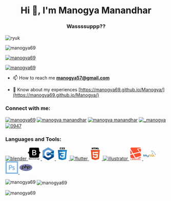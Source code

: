 <h1 align="center">Hi 👋, I'm Manogya Manandhar</h1>
<h3 align="center" width="800" height="500">Wassssuppp??</h3>
<img align="center" alt="ryuk" src="https://media.tenor.com/p1bkHbRXNzgAAAAd/ryuk-death-note.gif"></img>

<p align="left"> <img src="https://komarev.com/ghpvc/?username=manogya69&label=Profile%20views&color=0e75b6&style=flat" alt="manogya69" /> </p>

<p align="left"> <a href="https://github.com/ryo-ma/github-profile-trophy"><img src="https://github-profile-trophy.vercel.app/?username=manogya69" alt="manogya69" /></a> </p>

<p align="left"> <a href="https://twitter.com/manogya69" target="blank"><img src="https://img.shields.io/twitter/follow/manogya69?logo=twitter&style=for-the-badge" alt="manogya69" /></a> </p>

- 📫 How to reach me **manogya57@gmail.com**

- 📄 Know about my experiences [https://manogya69.github.io/Manogya/](https://manogya69.github.io/Manogya/)

<h3 align="left">Connect with me:</h3>
<p align="left">
<a href="https://twitter.com/manogya69" target="blank"><img align="center" src="https://raw.githubusercontent.com/rahuldkjain/github-profile-readme-generator/master/src/images/icons/Social/twitter.svg" alt="manogya69" height="30" width="40" /></a>
<a href="https://linkedin.com/in/manogya manandhar" target="blank"><img align="center" src="https://raw.githubusercontent.com/rahuldkjain/github-profile-readme-generator/master/src/images/icons/Social/linked-in-alt.svg" alt="manogya manandhar" height="30" width="40" /></a>
<a href="https://fb.com/manogya manandhar" target="blank"><img align="center" src="https://raw.githubusercontent.com/rahuldkjain/github-profile-readme-generator/master/src/images/icons/Social/facebook.svg" alt="manogya manandhar" height="30" width="40" /></a>
<a href="https://instagram.com/_manogya" target="blank"><img align="center" src="https://raw.githubusercontent.com/rahuldkjain/github-profile-readme-generator/master/src/images/icons/Social/instagram.svg" alt="_manogya" height="30" width="40" /></a>
<a href="https://discord.gg/0947" target="blank"><img align="center" src="https://raw.githubusercontent.com/rahuldkjain/github-profile-readme-generator/master/src/images/icons/Social/discord.svg" alt="0947" height="30" width="40" /></a>
</p>

<h3 align="left">Languages and Tools:</h3>
<p align="left"> <a href="https://www.blender.org/" target="_blank" rel="noreferrer"> <img src="https://download.blender.org/branding/community/blender_community_badge_white.svg" alt="blender" width="40" height="40"/> </a> <a href="https://getbootstrap.com" target="_blank" rel="noreferrer"> <img src="https://raw.githubusercontent.com/devicons/devicon/master/icons/bootstrap/bootstrap-plain-wordmark.svg" alt="bootstrap" width="40" height="40"/> </a> <a href="https://www.w3schools.com/cpp/" target="_blank" rel="noreferrer"> <img src="https://raw.githubusercontent.com/devicons/devicon/master/icons/cplusplus/cplusplus-original.svg" alt="cplusplus" width="40" height="40"/> </a> <a href="https://www.w3schools.com/css/" target="_blank" rel="noreferrer"> <img src="https://raw.githubusercontent.com/devicons/devicon/master/icons/css3/css3-original-wordmark.svg" alt="css3" width="40" height="40"/> </a> <a href="https://flutter.dev" target="_blank" rel="noreferrer"> <img src="https://www.vectorlogo.zone/logos/flutterio/flutterio-icon.svg" alt="flutter" width="40" height="40"/> </a> <a href="https://www.w3.org/html/" target="_blank" rel="noreferrer"> <img src="https://raw.githubusercontent.com/devicons/devicon/master/icons/html5/html5-original-wordmark.svg" alt="html5" width="40" height="40"/> </a> <a href="https://www.adobe.com/in/products/illustrator.html" target="_blank" rel="noreferrer"> <img src="https://www.vectorlogo.zone/logos/adobe_illustrator/adobe_illustrator-icon.svg" alt="illustrator" width="40" height="40"/> </a> <a href="https://laravel.com/" target="_blank" rel="noreferrer"> <img src="https://raw.githubusercontent.com/devicons/devicon/master/icons/laravel/laravel-plain-wordmark.svg" alt="laravel" width="40" height="40"/> </a> <a href="https://www.mysql.com/" target="_blank" rel="noreferrer"> <img src="https://raw.githubusercontent.com/devicons/devicon/master/icons/mysql/mysql-original-wordmark.svg" alt="mysql" width="40" height="40"/> </a> <a href="https://www.photoshop.com/en" target="_blank" rel="noreferrer"> <img src="https://raw.githubusercontent.com/devicons/devicon/master/icons/photoshop/photoshop-line.svg" alt="photoshop" width="40" height="40"/> </a> <a href="https://www.php.net" target="_blank" rel="noreferrer"> <img src="https://raw.githubusercontent.com/devicons/devicon/master/icons/php/php-original.svg" alt="php" width="40" height="40"/> </a> </p>

<p><img align="left" src="https://github-readme-stats.vercel.app/api/top-langs?username=manogya69&show_icons=true&theme=dark&title_color=4f4f4f&text_color=ffffff&locale=en&layout=compact" alt="manogya69" /></p>

<p>&nbsp;<img align="center" src="https://github-readme-stats.vercel.app/api?username=manogya69&show_icons=true&theme=dark&title_color=4f4f4f&text_color=ffffff&locale=en" alt="manogya69" /></p>

<p><img align="center" src="https://github-readme-streak-stats.herokuapp.com/?user=manogya69&theme=dark" alt="manogya69" /></p>
